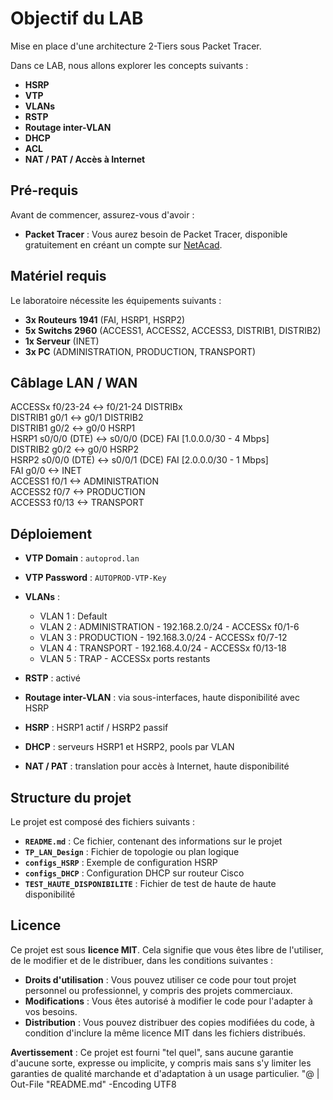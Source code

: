 
# Objectif du LAB


Mise en place d'une architecture 2-Tiers sous Packet Tracer.

Dans ce LAB, nous allons explorer les concepts suivants :
- **HSRP**
- **VTP**
- **VLANs**
- **RSTP**
- **Routage inter-VLAN**
- **DHCP**
- **ACL**
- **NAT / PAT / Accès à Internet**

## Pré-requis
Avant de commencer, assurez-vous d'avoir :
- **Packet Tracer** : Vous aurez besoin de Packet Tracer, disponible gratuitement en créant un compte sur [NetAcad](https://www.netacad.com/).

## Matériel requis
Le laboratoire nécessite les équipements suivants :
- **3x Routeurs 1941** (FAI, HSRP1, HSRP2)
- **5x Switchs 2960** (ACCESS1, ACCESS2, ACCESS3, DISTRIB1, DISTRIB2)
- **1x Serveur** (INET)
- **3x PC** (ADMINISTRATION, PRODUCTION, TRANSPORT)

## Câblage LAN / WAN

ACCESSx f0/23-24     <-> f0/21-24 DISTRIBx  
DISTRIB1 g0/1         <-> g0/1 DISTRIB2  
DISTRIB1 g0/2         <-> g0/0 HSRP1  
HSRP1 s0/0/0 (DTE)    <-> s0/0/0 (DCE) FAI        [1.0.0.0/30 - 4 Mbps]  
DISTRIB2 g0/2         <-> g0/0 HSRP2  
HSRP2 s0/0/0 (DTE)    <-> s0/0/1 (DCE) FAI        [2.0.0.0/30 - 1 Mbps]  
FAI g0/0              <-> INET  
ACCESS1 f0/1          <-> ADMINISTRATION  
ACCESS2 f0/7          <-> PRODUCTION  
ACCESS3 f0/13         <-> TRANSPORT

## Déploiement

- **VTP Domain** : `autoprod.lan`
- **VTP Password** : `AUTOPROD-VTP-Key`
- **VLANs** :
  - VLAN 1 : Default
  - VLAN 2 : ADMINISTRATION - 192.168.2.0/24 - ACCESSx f0/1-6
  - VLAN 3 : PRODUCTION - 192.168.3.0/24 - ACCESSx f0/7-12
  - VLAN 4 : TRANSPORT - 192.168.4.0/24 - ACCESSx f0/13-18
  - VLAN 5 : TRAP - ACCESSx ports restants

- **RSTP** : activé
- **Routage inter-VLAN** : via sous-interfaces, haute disponibilité avec HSRP
- **HSRP** : HSRP1 actif / HSRP2 passif
- **DHCP** : serveurs HSRP1 et HSRP2, pools par VLAN
- **NAT / PAT** : translation pour accès à Internet, haute disponibilité

## Structure du projet

Le projet est composé des fichiers suivants :
- **`README.md`** : Ce fichier, contenant des informations sur le projet
- **`TP_LAN_Design`** : Fichier de topologie ou plan logique
- **`configs_HSRP`** : Exemple de configuration HSRP
- **`configs_DHCP`** : Configuration DHCP sur routeur Cisco
- **`TEST_HAUTE_DISPONIBILITE`** : Fichier de test de haute de haute disponibilité 

## Licence

Ce projet est sous **licence MIT**. Cela signifie que vous êtes libre de l'utiliser, de le modifier et de le distribuer, dans les conditions suivantes :

- **Droits d'utilisation** : Vous pouvez utiliser ce code pour tout projet personnel ou professionnel, y compris des projets commerciaux.
- **Modifications** : Vous êtes autorisé à modifier le code pour l'adapter à vos besoins.
- **Distribution** : Vous pouvez distribuer des copies modifiées du code, à condition d'inclure la même licence MIT dans les fichiers distribués.

**Avertissement** : Ce projet est fourni "tel quel", sans aucune garantie d'aucune sorte, expresse ou implicite, y compris mais sans s'y limiter les garanties de qualité marchande et d'adaptation à un usage particulier.
"@ | Out-File "README.md" -Encoding UTF8
